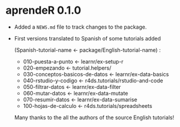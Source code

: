 # aprendeR 0.1.0

* Added a `NEWS.md` file to track changes to the package.

* First versions translated to Spanish of some tutorials added

    (Spanish-tutorial-name <- package/English-tutorial-name) :

    - 010-puesta-a-punto              <- learnr/ex-setup-r 
    - 020-empezando                   <- tutorial.helpers/
    - 030-conceptos-basicos-de-datos  <- learnr/ex-data-basics
    - 040-rstudio-y-codigo            <- r4ds.tutorials/rstudio-and-code
    - 050-filtrar-datos               <- learnr/ex-data-filter
    - 060-mutar-datos                 <- learnr/ex-data-mutate
    - 070-resumir-datos               <- learnr/ex-data-sumarise
    - 100-hojas-de-calculo            <- r4ds.tutorials/spreadsheets
    
    
    Many thanks to the all the authors of the source English tutorials!
